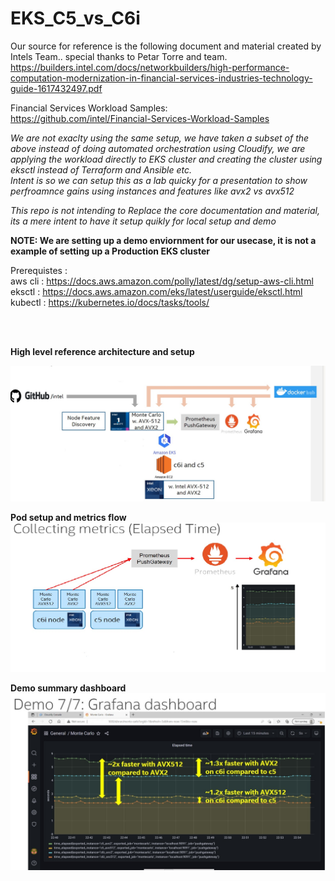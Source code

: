 # EKS_C5_vs_C6i

Our source for reference is the following document and material created by Intels Team.. special thanks to Petar Torre and team. <br />
https://builders.intel.com/docs/networkbuilders/high-performance-computation-modernization-in-financial-services-industries-technology-guide-1617432497.pdf <br />

Financial Services Workload Samples: <br /> 
https://github.com/intel/Financial-Services-Workload-Samples

<i>We are not exaclty using the same setup, we have taken a subset of the above instead of doing automated orchestration using Cloudify, we are applying the workload directly to EKS cluster and creating the cluster using eksctl instead of Terraform and Ansible etc. <br />
Intent is so we can setup this as a lab quicky for a presentation to show perfroamnce gains using instances and features like avx2 vs avx512 <br />

This repo is not intending to Replace the core documentation and material, its a mere intent to have it setup quikly for local setup and demo</i>
<br />

<b>NOTE: We are setting up a demo enviornment for our usecase, it is not a example of setting up a Production EKS cluster </b>

Prerequistes : <br />
aws cli : https://docs.aws.amazon.com/polly/latest/dg/setup-aws-cli.html  <br />
eksctl : https://docs.aws.amazon.com/eks/latest/userguide/eksctl.html <br />
kubectl : https://kubernetes.io/docs/tasks/tools/ <br />


  <br />
  <br />
  
 <b>High level reference architecture and setup </b><br />

<img src="/images/subset_C5_C6i_avx2_avx215_setup.jpg" alt="High level reference" title="High level reference"> <br />

<b>Pod setup and metrics flow </b><br />
<img src="/images/pod_setup_metrics_collection.jpg" alt="Pod setup and metrics flow" title="Pod setup and metrics flow"> <br />

<b>Demo summary dashboard </b> <br />
<img src="/images/demo_summry_dashboard.jpg" alt="Pod setup and metrics flow" title="Pod setup and metrics flow"> <br />
